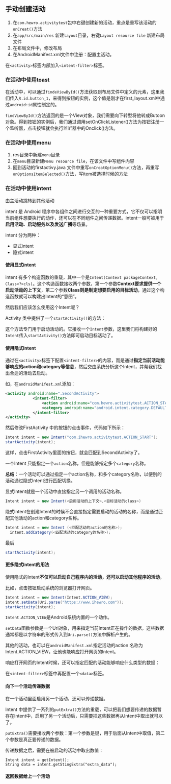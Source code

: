 ## 手动创建活动

1. 在`com.hewro.activitytest`包中右键创建新的活动，重点是重写该活动的`onCreat()`方法
2. 在`app/src/main/res` 新建`layout`目录，右键`Layout resource file` 新建布局文件
3. 在布局文件中，修改布局
4. 在AndroidManifest.xml文件中注册：配置主活动。

在`<activity>`标签内部加入`<intent-filter>`标签。



### 在活动中使用toast

在活动中，可以通过`findeViewById()`方法获取到布局文件中定义的元素，这里我们传入`R.id.button_1`，来得到按钮的实例，这个值是刚才在first_layout.xml中通过`android:id`属性制定的。

`findViewById()`方法返回的是一个View对象，我们需要向下转型将他转成Butoon对象。得到按钮的实例后，我们通过调用setOnClickListener()方法为按钮注册一个监听器，点击按钮就会执行监听器中的Onclick()方法。



### 在活动中使用menu

1. res目录中新建`menu`目录
2. 在`menu`目录新建`Menu resource file`，在该文件中写组件内容
3. 回到活动的firstactivy.java 文件中重写`onCreatOptionMenu()`方法，再重写`onOptionsItemSelected()`方法，写item被选择时候的方法




### 在活动中使用intent

由主活动跳转到其他活动



intent 是 Android 程序中各组件之间进行交互的一种重要方式，它不仅可以指明当前组件想要执行的动作，还可以在不同组件之间传递数据。intent一般可被用于**启用活动、启动服务以及发送广播**等场景。

intent 分为两种：

- 显式intent
- 隐式intent



#### 使用显式intent

intent 有多个构造函数的重载，其中一个是`Intent(Context packageContext, Class<?>cls)`。这个构造函数接收两个参数，第一个参数**Context要求提供一个启动活动的上下文**，第二个参数**Class则是制定想要启用的目标活动**，通过这个构造函数就可以构建出Intent的“意图”。

然后我们应该怎么使用这个Intent呢？

Activity 类中提供了一个`startActivity()`的方法：

这个方法专门用于启动活动的。它接收一个`Intent`参数，这里我们将构建好的`Intent`传入`startActivity()`方法即可启动目标活动了。



#### 使用隐式Intent

通过在`<activity>`标签下配置`<intent-filter>`的内容，而是通过**指定当前活动能够响应的action和category等信息**，然后交由系统分析这个Intent，并帮我们找出合适的活动去启动。

如，在`androidManifest.xml`添加：

```xml
<activity android:name=".SecondActivity">
            <intent-filter>
                <action android:name="com.hewro.activitytest.ACTION_START"></action>
                <category android:name="android.intent.category.DEFAULT"></category>
            </intent-filter>
</activity>
```

然后修改FirstActivity 中的按钮的点击事件，代码如下所示：

```java
Intent intent = new Intent("com.ihewro.activitytest.ACTION_START");
startActivity(intent);
```

这样，点击FirstActivity里面的按钮，就会匹配到SecondActivity了。

一个Intent 只能指定一个`action`名称，但是能够指定多个`category`名称。

**总结**：一个活动可以通过指定一个action名称，和多个category名称，以便别的活动通过隐式Intent进行匹配切换。



显式Intent就是一个活动中直接指定另一个调用的活动名称。

```java
Intent intent = new Intent(<启用活动的上下文>,<目标活动的class>)
```

隐式Intent在创建Intent的时候不会直接指定需要启动的活动的名称，而是通过匹配其他活动的action和category名称。

```java
Intent intent = new Intent (<匹配活动的action的名称>);
  intent.addCategory(<匹配活动的category的名称>);
```

最后

```java
startActivity(intent);
```



#### 更多隐式Intent的用法

使用隐式的Intent**不仅可以启动自己程序内的活动，还可以启动其他程序的活动**。

比如，点击按钮启动系统的浏览器打开网页。

```java
Intent intent = new Intent(Intent.ACTION_VIEW);
intent.setData(Uri.parse("https://www.ihewro.com"));
startActivity(intent);
```



`Intent.ACTION_VIEW`是Android系统内置的一个动作。

`setData`函数参数是一个Uri对象，用来指定当前Intent正在操作的数据。这些数据通常都是以字符串的形式传入到`Uri.parse()`方法中解析产生的。

其他的活动，也可以在`androidManifest.xml`指定活动的action 名称为Intent.ACTION_VIEW，让他也能响应打开网页的Intent。

响应打开网页的Intent时候，还可以指定匹配的活动能够响应什么类型的数据：

在`<intent-filter>`标签中再配置一个`<data>`标签。



#### 向下一个活动传递数据

 在一个活动里面启用另一个活动，还可以传递数据。

Intent 中提供了一系列的`putExtra()`方法的重载，可以把我们想要传递的数据暂存在Intent中，启用了另一个活动后，只需要把这些数据再从Intent中取出就可以了。

`putExtra()`需要接收两个参数：第一个参数是键，用于后面从Intent中取值，第二个参数是真正要传递的数据。

传递数据之后，需要在被启动的活动中取出数值：

```
Intent intent = getIntent();
String data = intent.getStingExtra("extra_data");
```



#### 返回数据给上一个活动

